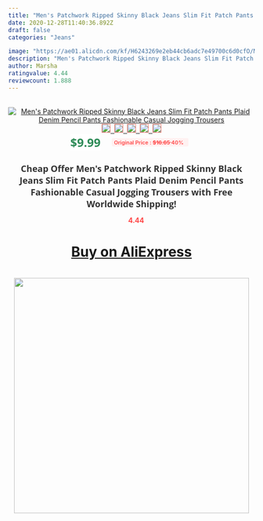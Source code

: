 ```yaml
---
title: "Men's Patchwork Ripped Skinny Black Jeans Slim Fit Patch Pants Plaid Denim Pencil Pants Fashionable Casual Jogging Trousers"
date: 2020-12-28T11:40:36.892Z
draft: false
categories: "Jeans"

image: "https://ae01.alicdn.com/kf/H6243269e2eb44cb6adc7e49700c6d0cfO/Men-s-Patchwork-Ripped-Skinny-Black-Jeans-Slim-Fit-Patch-Pants-Plaid-Denim-Pencil-Pants-Fashionable.jpg"
description: "Men's Patchwork Ripped Skinny Black Jeans Slim Fit Patch Pants Plaid Denim Pencil Pants Fashionable Casual Jogging Trousers"
author: Marsha
ratingvalue: 4.44
reviewcount: 1.888
---
```

<br>
<div style="text-align: center;">
<a href="https://s.click.aliexpress.com/e/_9953O9" target="_blank" rel="nofollow noopener noreferrer"><img alt="Men's Patchwork Ripped Skinny Black Jeans Slim Fit Patch Pants Plaid Denim Pencil Pants Fashionable Casual Jogging Trousers" class="magnifier-image" src="https://ae01.alicdn.com/kf/H6243269e2eb44cb6adc7e49700c6d0cfO/Men-s-Patchwork-Ripped-Skinny-Black-Jeans-Slim-Fit-Patch-Pants-Plaid-Denim-Pencil-Pants-Fashionable.jpg_640x640.jpg">
<br>
<img style="border:1px solid salmon" src="https://ae01.alicdn.com/kf/H6243269e2eb44cb6adc7e49700c6d0cfO/Men-s-Patchwork-Ripped-Skinny-Black-Jeans-Slim-Fit-Patch-Pants-Plaid-Denim-Pencil-Pants-Fashionable.jpg_120x120.jpg">&nbsp;&nbsp;<img style="border:1px solid salmon" src="https://ae01.alicdn.com/kf/H683b69aa29b14d78a25a0d9ecf479e41d/Men-s-Patchwork-Ripped-Skinny-Black-Jeans-Slim-Fit-Patch-Pants-Plaid-Denim-Pencil-Pants-Fashionable.jpg_120x120.jpg">&nbsp;&nbsp;<img style="border:1px solid salmon" src="https://ae01.alicdn.com/kf/Ha8ba6a5901b9473c90678afe23f775f8W/Men-s-Patchwork-Ripped-Skinny-Black-Jeans-Slim-Fit-Patch-Pants-Plaid-Denim-Pencil-Pants-Fashionable.jpg_120x120.jpg">&nbsp;&nbsp;<img style="border:1px solid salmon" src="https://ae01.alicdn.com/kf/H3deaf39f6add441cbc72c7aa5f9e639dg/Men-s-Patchwork-Ripped-Skinny-Black-Jeans-Slim-Fit-Patch-Pants-Plaid-Denim-Pencil-Pants-Fashionable.jpg_120x120.jpg">&nbsp;&nbsp;<img style="border:1px solid salmon" src="https://ae01.alicdn.com/kf/H5b76e7b35fea45e7871813b33d0ec587r/Men-s-Patchwork-Ripped-Skinny-Black-Jeans-Slim-Fit-Patch-Pants-Plaid-Denim-Pencil-Pants-Fashionable.jpg_120x120.jpg"></a></div><br0>
<div style="text-align: center;"><span style="background-color: white; border: 0px; box-sizing: border-box; color: seagreen; display: inline-block; font-family: &quot;open sans&quot; , &quot;arial&quot; , &quot;helvetica&quot; , sans-serif , &quot;heiti&quot;; font-size: 24px; font-stretch: inherit; font-weight: 700; line-height: inherit; margin: 0px 10px 0px 0px; padding: 0px; vertical-align: middle;">$9.99 </span>
<span style="background: rgb(255 , 241 , 241); border-radius: 3px; border: 0px; box-sizing: border-box; color: #ff4747; display: inline-block; font-family: inherit; font-size: 12px; font-stretch: inherit; font-style: inherit; font-variant: inherit; font-weight: 600; line-height: inherit; margin: 0px; padding: 2px 5px; transform: scale(0.9); vertical-align: middle;">Original Price : <b style="text-decoration: line-through;">$16.65 </b> 40%&nbsp;&nbsp;</span></div>
<h1 style="color: #333333; display: inline-block; font-family: &quot;open sans&quot; , &quot;arial&quot; , &quot;helvetica&quot; , sans-serif , &quot;heiti&quot;; font-size: 18px; font-stretch: inherit; font-weight: 700; text-align: center;">Cheap Offer Men's Patchwork Ripped Skinny Black Jeans Slim Fit Patch Pants Plaid Denim Pencil Pants Fashionable Casual Jogging Trousers with Free Worldwide Shipping!</h1>
<div style="color: #ff4747; text-align: center;">
<img src="https://4.bp.blogspot.com/-M0ZcTcb-5uY/XleCXlxnR4I/AAAAAAAAAEc/OrjgMkXV1oMQFaCRZj5HQwOCBcu3w1FegCPcBGAYYCw/s1600/star.png" style="height: 15px;">&nbsp;<b>4.44</b></div>
<div class="button_cont" align="center"><a class="buynow_a" href="https://s.click.aliexpress.com/e/_9953O9" target="_blank" rel="nofollow noopener noreferrer"><H1>Buy on AliExpress</H1></a></div><br>
<div class="separator" style="clear: both; text-align: center;">
<img src="https://lh3.googleusercontent.com/-pTy5HemUv9M/XlePHvY0dAI/AAAAAAAAAE4/0nX5iRUoIWY8eMW9Dpxeirr157OZliDIgCLcBGAsYHQ/s1600/badge.gif" width="480">
</div>
